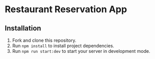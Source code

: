 # Restaurant Reservation App

## Installation

1. Fork and clone this repository.
2. Run `npm install` to install project dependencies.
3. Run `npm run start:dev` to start your server in development mode.
